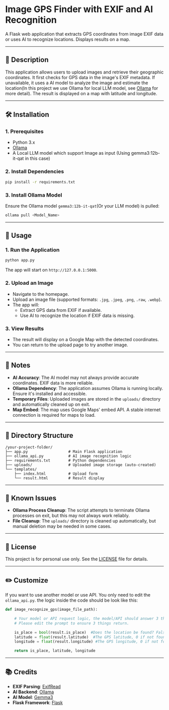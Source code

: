 # Image GPS Finder with EXIF and AI Recognition

A Flask web application that extracts GPS coordinates from image EXIF data or uses AI to recognize locations. Displays results on a map.

---

## 📌 Description

This application allows users to upload images and retrieve their geographic coordinates. It first checks for GPS data in the image's EXIF metadata. If unavailable, it uses a AI model to analyze the image and estimate the location(In this project we use Ollama for local LLM model, see [Ollama](https://ollama.com/) for more detail). The result is displayed on a map with latitude and longitude.

---

## 🛠 Installation

### 1. **Prerequisites**
- Python 3.x
- [Ollama](https://ollama.com/)
- A Local LLM model which support Image as input (Using gemma3:12b-it-qat in this case)

### 2. **Install Dependencies**
```bash
pip install -r requirements.txt
```

### 3. **Install Ollama Model**
Ensure the Ollama model `gemma3:12b-it-qat`(Or your LLM model) is pulled:
```bash
ollama pull <Model_Name>
```

---

## 🚀 Usage

### 1. **Run the Application**
```bash
python app.py
```
The app will start on `http://127.0.0.1:5000`.

### 2. **Upload an Image**
- Navigate to the homepage.
- Upload an image file (supported formats: `.jpg`, `.jpeg`, `.png`, `.raw`, `.webp`).
- The app will:
  - Extract GPS data from EXIF if available.
  - Use AI to recognize the location if EXIF data is missing.

### 3. **View Results**
- The result will display on a Google Map with the detected coordinates.
- You can return to the upload page to try another image.

---

## 🧠 Notes

- **AI Accuracy**: The AI model may not always provide accurate coordinates. EXIF data is more reliable.
- **Ollama Dependency**: The application assumes Ollama is running locally. Ensure it's installed and accessible.
- **Temporary Files**: Uploaded images are stored in the `uploads/` directory and automatically cleaned up on exit.
- **Map Embed**: The map uses Google Maps' embed API. A stable internet connection is required for maps to load.

---

## 📁 Directory Structure

```
/your-project-folder/
├── app.py                  # Main Flask application
├── ollama_api.py           # AI image recognition logic
├── requirements.txt        # Python dependencies
├── uploads/                # Uploaded image storage (auto-created)
└── templates/
    ├── index.html          # Upload form
    └── result.html         # Result display
```

---

## 📝 Known Issues

- **Ollama Process Cleanup**: The script attempts to terminate Ollama processes on exit, but this may not always work reliably.
- **File Cleanup**: The `uploads/` directory is cleaned up automatically, but manual deletion may be needed in some cases.

---

## 📄 License

This project is for personal use only. See the [LICENSE](LICENSE) file for details.

---

## ✏️ Customize

If you want to use another model or use API. You only need to edit the `ollama_api.py`.
the logic inside the code should be look like this:
```python
def image_recognize_gps(image_file_path):

    # Your model or API request logic, the model/API should answer 3 things as follow.
    # Please edit the prompt to ensure 3 things return.

    is_place = bool(result.is_place)  #Does the location be found? False if not found
    latitude = float(result.latitude)  #The GPS latitude, 0 if not found
    longitude = float(result.longitude) #The GPS longitude, 0 if not found

    return is_place, latitude, longitude
```
---

## 📚 Credits

- **EXIF Parsing**: [ExifRead](https://pypi.org/project/ExifRead/)
- **AI Backend**: [Ollama](https://ollama.com/)
- **AI Model**: [Gemma3](https://deepmind.google/models/gemma/)
- **Flask Framework**: [Flask](https://flask.palletsprojects.com/)
